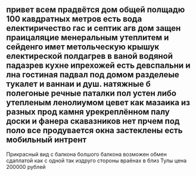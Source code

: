 ## привет всем прадвётся дом общей полщадю 100 кавдратных метров есть вода електиричество гас и септик агв дом защен праицаляцие менеральным утеплитем и сейденго имет метольческую крышук електиреской полдагрев в ваной водяной падазрев кухне ипрехожей есть девспальни и лна гостиная падвал под домом разделеые тукалет и ваннаи и душ. натяжные б полегоные  речные паталки пол устен либо утепленым ленолиумом цевет как мазаика из разных прод камня урекреплённом палу доски и фанера скавазников нет прчем под поло все продувается  окна застеклены есть мобильный интрент 
Прикрасный вид с балкона болшого балкона возможен обмен сдаплатой как с одной так издруго стороны враёнах в близ Тулы
цена 200000 рублей